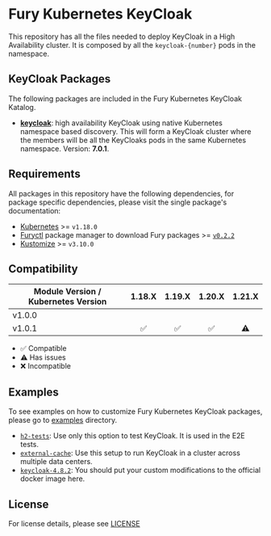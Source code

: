 # Fury Kubernetes KeyCloak

This repository has all the files needed to deploy KeyCloak in a High Availability cluster. It is composed by all
the `keycloak-{number}` pods in the namespace.

## KeyCloak Packages

The following packages are included in the Fury Kubernetes KeyCloak Katalog.

- **[keycloak](#keycloak)**: high availability KeyCloak using native Kubernetes namespace based discovery.
This will form a KeyCloak cluster where the members will be all the KeyCloaks pods in the same Kubernetes namespace.
Version: **7.0.1**.

## Requirements

All packages in this repository have the following dependencies, for package
specific dependencies, please visit the single package's documentation:

- [Kubernetes](https://kubernetes.io) >= `v1.18.0`
- [Furyctl](https://github.com/sighupio/furyctl) package manager to download
  Fury packages >= [`v0.2.2`](https://github.com/sighupio/furyctl/releases/tag/v0.2.2)
- [Kustomize](https://github.com/kubernetes-sigs/kustomize) >= `v3.10.0`

## Compatibility

| Module Version / Kubernetes Version |       1.18.X       |       1.19.X       |       1.20.X       |  1.21.X   |
| ----------------------------------- | :----------------: | :----------------: | :----------------: | :-------: |
| v1.0.0                              |                    |                    |                    |           |
| v1.0.1                              | :white_check_mark: | :white_check_mark: | :white_check_mark: | :warning: |

- :white_check_mark: Compatible
- :warning: Has issues
- :x: Incompatible

## Examples

To see examples on how to customize Fury Kubernetes KeyCloak packages, please
go to [examples](examples) directory.

- [`h2-tests`](examples/h2-tests): Use only this option to test KeyCloak. It is used in the E2E tests.
- [`external-cache`](examples/external-cache): Use this setup to run KeyCloak in a cluster across multiple data
centers.
- [`keycloak-4.8.2`](examples/keycloak-4.8.2): You should put your custom modifications to the official docker image
here.

## License

For license details, please see [LICENSE](LICENSE)
